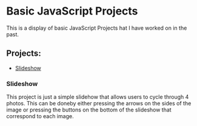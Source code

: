 # Basic JavaScript Projects
This is a display of basic JavaScript Projects hat I have worked on in the past.

## Projects:
* [Slideshow](#slideshow)

### Slideshow
This project is just a simple slidehow that allows users to cycle through 4 photos. This can be doneby either pressing the arrows on the sides of the image or pressing the buttons on the bottom of the slideshow that correspond to each image.
